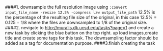 ####1. downsample the full resolution image using `:convert input_file_name -resize 12.5% -compress lzw output_file_path`
12.5% is the percentage of the resulting file size of the original, in this case 12.5% = 0.125 = 1/8 where the files are downsampled to 1/8 of the original size.
####2. nevigate to http://muralis.dk.ucsd.edu/tasks?page=1 and create a new task by clicking the blue button on the top right.
up load images,create title and create some tags for this task.  The downsampling factor should be added as a tag for documentation purpose.
####3.finish creating the task
